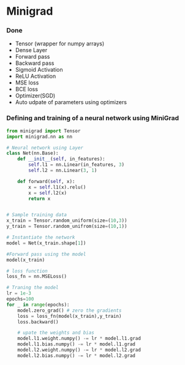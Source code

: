 # Minigrad



### Done
- Tensor (wrapper for numpy arrays)
- Dense Layer
- Forward pass
- Backward pass
- Sigmoid Activation 
- ReLU Activation 
- MSE loss
- BCE loss
- Optimizer(SGD)
- Auto udpate of parameters using optimizers



### Defining and training of a neural network using MiniGrad
``` python
from minigrad import Tensor
import minigrad.nn as nn

# Neural network using Layer
class Net(nn.Base):
    def __init__(self, in_features):
        self.l1 = nn.Linear(in_features, 3)
        self.l2 = nn.Linear(3, 1)

    def forward(self, x):
        x = self.l1(x).relu()
        x = self.l2(x)
        return x


# Sample training data
x_train = Tensor.random_uniform(size=(10,3))
y_train = Tensor.random_unifrom(size=(10,1))

# Instantiate the network    
model = Net(x_train.shape[1])

#Forward pass using the model
model(x_train)

# loss function
loss_fn = nn.MSELoss()

# Traning the model
lr = 1e-3
epochs=100
for _ in range(epochs):
    model.zero_grad() # zero the gradients
    loss = loss_fn(model(x_train),y_train)
    loss.backward() 

    # upate the weights and bias
    model.l1.weight.numpy() -= lr * model.l1.grad
    model.l1.bias.numpy() -= lr * model.l1.grad
    model.l2.weight.numpy() -= lr * model.l2.grad
    model.l2.bias.numpy() -= lr * model.l2.grad
```